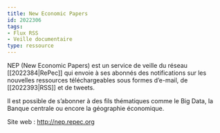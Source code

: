```yaml
---
title: New Economic Papers
id: 2022306
tags:
- Flux RSS
- Veille documentaire
type: ressource
---
```


NEP (New Economic Papers) est un service de veille du réseau [[2022384|RePec]] qui envoie à ses abonnés des notifications sur les nouvelles ressources téléchargeables sous formes d’e-mail, de [[2022393|RSS]] et de tweets.

Il est possible de s’abonner à des fils thématiques comme le Big Data, la Banque centrale ou encore la géographie économique.

Site web : <http://nep.repec.org>

